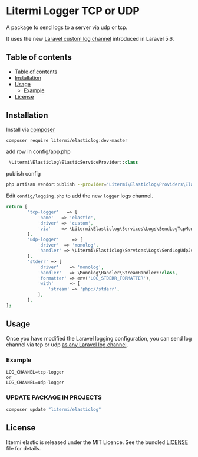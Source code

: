 # Litermi Logger TCP or UDP

A package to send logs to a server via udp or tcp.

It uses the new [Laravel custom log channel](https://laravel.com/docs/master/logging) introduced in Laravel 5.6.

## Table of contents

- [Table of contents](#table-of-contents)
- [Installation](#installation)
- [Usage](#usage)
  - [Example](#example)
- [License](#license)

## Installation

Install via [composer](https://getcomposer.org/doc/00-intro.md)

```sh
composer require litermi/elasticlog:dev-master
```

add row in config/app.php

```php
 \Litermi\Elasticlog\ElasticServiceProvider::class
```


publish config

```sh
php artisan vendor:publish --provider="Litermi\Elasticlog\Providers\ElasticServiceProvider"
```


Edit `config/logging.php` to add the new `logger` logs channel.

```php
return [
        'tcp-logger'   => [
            'name'   => 'elastic',
            'driver' => 'custom',
            'via'    => \Litermi\Elasticlog\Services\Logs\SendLogTcpMonolog::class,
        ],
        'udp-logger'     => [
            'driver'  => 'monolog',
            'handler' => \Litermi\Elasticlog\Services\Logs\SendLogUdpJsonHandler::class,
        ],
        'stderr' => [
            'driver'    => 'monolog',
            'handler'   => \Monolog\Handler\StreamHandler::class,
            'formatter' => env('LOG_STDERR_FORMATTER'),
            'with'      => [
                'stream' => 'php://stderr',
            ],
        ],
];
```

## Usage

Once you have modified the Laravel logging configuration, you can send log channel via tcp or udp [as any Laravel log channel](https://laravel.com/docs/master/logging#writing-log-messages).

### Example

```.env
LOG_CHANNEL=tcp-logger
or
LOG_CHANNEL=udp-logger
```

### UPDATE PACKAGE IN PROJECTS
```bash
composer update "litermi/elasticlog"
```

## License

litermi elastic is released under the MIT Licence. See the bundled [LICENSE](https://github.com/litermi/elasticlog/blob/master/LICENSE.md) file for details.
